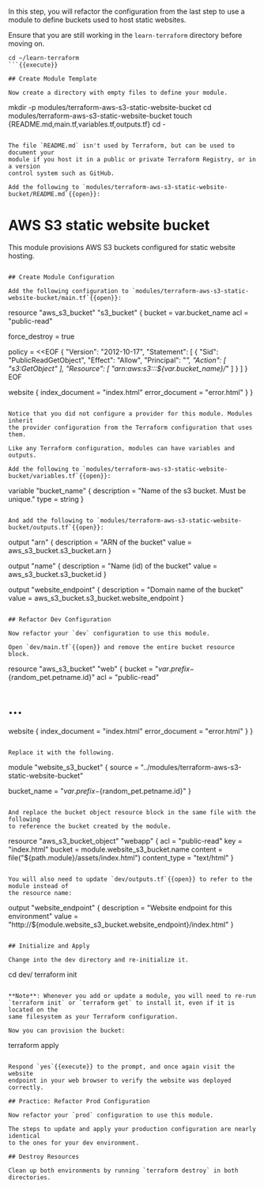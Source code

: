 In this step, you will refactor the configuration from the last step to use a
module to define buckets used to host static websites.

Ensure that you are still working in the `learn-terraform` directory before moving on.

```
cd ~/learn-terraform
```{{execute}}

## Create Module Template

Now create a directory with empty files to define your module.

```
mkdir -p modules/terraform-aws-s3-static-website-bucket
cd modules/terraform-aws-s3-static-website-bucket
touch {README.md,main.tf,variables.tf,outputs.tf}
cd -
```{{execute}}

The file `README.md` isn't used by Terraform, but can be used to document your
module if you host it in a public or private Terraform Registry, or in a version
control system such as GitHub.

Add the following to `modules/terraform-aws-s3-static-website-bucket/README.md`{{open}}:

```
# AWS S3 static website bucket

This module provisions AWS S3 buckets configured for static website hosting.
```{{copy}}

## Create Module Configuration

Add the following configuration to `modules/terraform-aws-s3-static-website-bucket/main.tf`{{open}}:

```
resource "aws_s3_bucket" "s3_bucket" {
  bucket = var.bucket_name
  acl    = "public-read"

  force_destroy = true

  policy = <<EOF
{
    "Version": "2012-10-17",
    "Statement": [
        {
            "Sid": "PublicReadGetObject",
            "Effect": "Allow",
            "Principal": "*",
            "Action": [
                "s3:GetObject"
            ],
            "Resource": [
                "arn:aws:s3:::${var.bucket_name}/*"
            ]
        }
    ]
}
EOF

  website {
    index_document = "index.html"
    error_document = "error.html"
  }
}
```{{copy}}

Notice that you did not configure a provider for this module. Modules inherit
the provider configuration from the Terraform configuration that uses them.

Like any Terraform configuration, modules can have variables and outputs.

Add the following to `modules/terraform-aws-s3-static-website-bucket/variables.tf`{{open}}:

```
variable "bucket_name" {
  description = "Name of the s3 bucket. Must be unique."
  type        = string
}
```{{copy}}

And add the following to `modules/terraform-aws-s3-static-website-bucket/outputs.tf`{{open}}:

```
output "arn" {
  description = "ARN of the bucket"
  value       = aws_s3_bucket.s3_bucket.arn
}

output "name" {
  description = "Name (id) of the bucket"
  value       = aws_s3_bucket.s3_bucket.id
}

output "website_endpoint" {
  description = "Domain name of the bucket"
  value       = aws_s3_bucket.s3_bucket.website_endpoint
}
```{{copy}}

## Refactor Dev Configuration

Now refactor your `dev` configuration to use this module.

Open `dev/main.tf`{{open}} and remove the entire bucket resource block.

```
resource "aws_s3_bucket" "web" {
  bucket = "${var.prefix}-${random_pet.petname.id}"
  acl    = "public-read"

# ...

  website {
    index_document = "index.html"
    error_document = "error.html"
  }
}
```

Replace it with the following.

```
module "website_s3_bucket" {
  source = "../modules/terraform-aws-s3-static-website-bucket"

  bucket_name = "${var.prefix}-${random_pet.petname.id}"
}
```{{copy}}

And replace the bucket object resource block in the same file with the following
to reference the bucket created by the module.

```
resource "aws_s3_bucket_object" "webapp" {
  acl          = "public-read"
  key          = "index.html"
  bucket       = module.website_s3_bucket.name
  content      = file("${path.module}/assets/index.html")
  content_type = "text/html"
}
```{{copy}}

You will also need to update `dev/outputs.tf`{{open}} to refer to the module instead of
the resource name:

```
output "website_endpoint" {
  description = "Website endpoint for this environment"
  value       = "http://${module.website_s3_bucket.website_endpoint}/index.html"
}
```{{copy}}

## Initialize and Apply

Change into the dev directory and re-initialize it.

```
cd dev/
terraform init
```{{execute}}

**Note**: Whenever you add or update a module, you will need to re-run
`terraform init` or `terraform get` to install it, even if it is located on the
same filesystem as your Terraform configuration.

Now you can provision the bucket:

```
terraform apply
```{{execute}}

Respond `yes`{{execute}} to the prompt, and once again visit the website
endpoint in your web browser to verify the website was deployed correctly.

## Practice: Refactor Prod Configuration

Now refactor your `prod` configuration to use this module.

The steps to update and apply your production configuration are nearly identical
to the ones for your dev environment.

## Destroy Resources

Clean up both environments by running `terraform destroy` in both directories.
